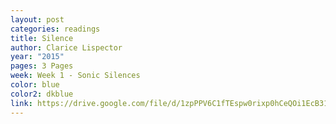 ```yaml
---
layout: post
categories: readings
title: Silence
author: Clarice Lispector
year: "2015"
pages: 3 Pages
week: Week 1 - Sonic Silences
color: blue
color2: dkblue
link: https://drive.google.com/file/d/1zpPPV6C1fTEspw0rixp0hCeQOi1EcB31/view?usp=share_link
---
```

